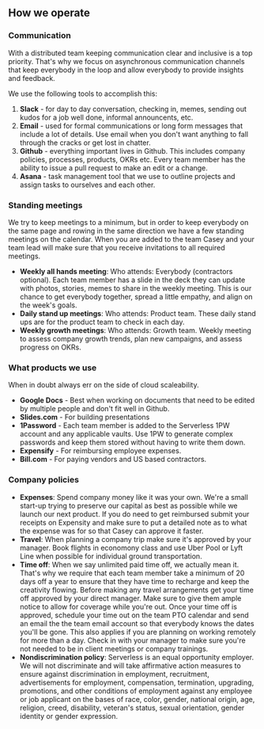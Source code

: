 ## How we operate

### Communication

With a distributed team keeping communication clear and inclusive is a top priority. That's why we focus on asynchronous communication channels that keep everybody in the loop and allow everybody to provide insights and feedback.

We use the following tools to accomplish this:

1. **Slack** - for day to day conversation, checking in, memes, sending out kudos for a job well done, informal announcents, etc.
2. **Email** - used for formal communications or long form messages that include a lot of details. Use email when you don't want anything to fall through the cracks or get lost in chatter.
3. **Github** - everything important lives in Github. This includes company policies, processes, products, OKRs etc. Every team member has the ability to issue a pull request to make an edit or a change.
4. **Asana** - task management tool that we use to outline projects and assign tasks to ourselves and each other.

### Standing meetings

We try to keep meetings to a minimum, but in order to keep everybody on the same page and rowing in the same direction we have a few standing meetings on the calendar. When you are added to the team Casey and your team lead will make sure that you receive invitations to all required meetings.

- **Weekly all hands meeting**: Who attends: Everybody (contractors optional). Each team member has a slide in the deck they can update with photos, stories, memes to share in the weekly meeting. This is our chance to get everybody together, spread a little empathy, and align on the week's goals.
- **Daily stand up meetings**: Who attends: Product team. These daily stand ups are for the product team to check in each day.
- **Weekly growth meetings**: Who attends: Growth team. Weekly meeting to assess company growth trends, plan new campaigns, and assess progress on OKRs.

### What products we use

When in doubt always err on the side of cloud scaleability. 

- **Google Docs** - Best when working on documents that need to be edited by multiple people and don't fit well in Github.
- **Slides.com** - For building presentations
- **1Password** - Each team member is added to the Serverless 1PW account and any applicable vaults. Use 1PW to generate complex passwords and keep them stored without having to write them down.
- **Expensify** - For reimbursing employee expenses.
- **Bill.com** - For paying vendors and US based contractors.

### Company policies

- **Expenses**: Spend company money like it was your own. We're a small start-up trying to preserve our capital as best as possible while we launch our next product. If you do need to get reimbursed submit your receipts on Expensity and make sure to put a detailed note as to what the expense was for so that Casey can approve it faster.
- **Travel**: When planning a company trip make sure it's approved by your manager. Book flights in economony class and use Uber Pool or Lyft Line when possible for individual ground transportation.
- **Time off**: When we say unlimited paid time off, we actually mean it. That's why we require that each team member take a minimum of 20 days off a year to ensure that they have time to recharge and keep the creativity flowing. Before making any travel arrangements get your time off approved by your direct manager. Make sure to give them ample notice to allow for coverage while you're out. Once your time off is approved, schedule your time out on the team PTO calendar and send an email the the team email account so that everybody knows the dates you'll be gone. This also applies if you are planning on working remotely for more than a day. Check in with your manager to make sure you're not needed to be in client meetings or company trainings.
- **Nondiscrimination policy**: Serverless is an equal opportunity employer. We will not discriminate and will take affirmative action measures to ensure against discrimination in employment, recruitment, advertisements for employment, compensation, termination, upgrading, promotions, and other conditions of employment against any employee or job applicant on the bases of race, color, gender, national origin, age, religion, creed, disability, veteran's status, sexual orientation, gender identity or gender expression.
